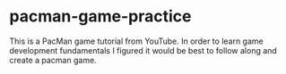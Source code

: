 # pacman-game-practice
This is a PacMan game tutorial from YouTube. In order to learn game development fundamentals I figured it would be best to follow along and create a pacman game.